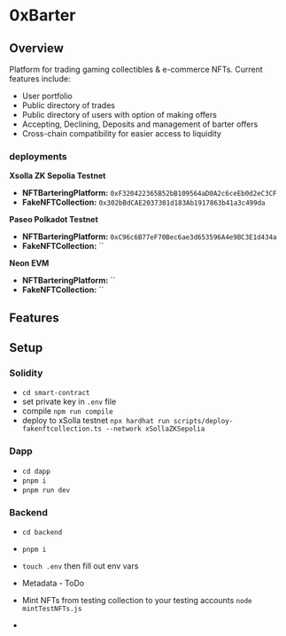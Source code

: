 # 0xBarter

## Overview

Platform for trading gaming collectibles & e-commerce NFTs. Current features include:

- User portfolio
- Public directory of trades
- Public directory of users with option of making offers
- Accepting, Declining, Deposits and management of barter offers
- Cross-chain compatibility for easier access to liquidity

### deployments

**Xsolla ZK Sepolia Testnet**

- **NFTBarteringPlatform:** `0xF320422365B52bB109564aD0A2c6ceEb0d2eC3CF`
- **FakeNFTCollection:** `0x302bBdCAE2037301d183Ab1917863b41a3c499da`

**Paseo Polkadot Testnet**

- **NFTBarteringPlatform:** `0xC96c6B77eF70Bec6ae3d653596A4e9BC3E1d434a`
- **FakeNFTCollection:** ``

**Neon EVM**

- **NFTBarteringPlatform:** ``
- **FakeNFTCollection:** ``

## Features

## Setup

### Solidity

- `cd smart-contract`
- set private key in `.env` file
- compile `npm run compile`
- deploy to xSolla testnet `npx hardhat run scripts/deploy-fakenftcollection.ts --network xSollaZKSepolia `

### Dapp

- `cd dapp`
- `pnpm i`
- `pnpm run dev`

### Backend

- `cd backend`
- `pnpm i`
- `touch .env` then fill out env vars

- Metadata - ToDo
- Mint NFTs from testing collection to your testing accounts `node mintTestNFTs.js`
-
